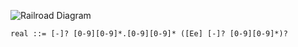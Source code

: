 ![Railroad Diagram](img/real.png)

    real ::= [-]? [0-9][0-9]*.[0-9][0-9]* ([Ee] [-]? [0-9][0-9]*)?
